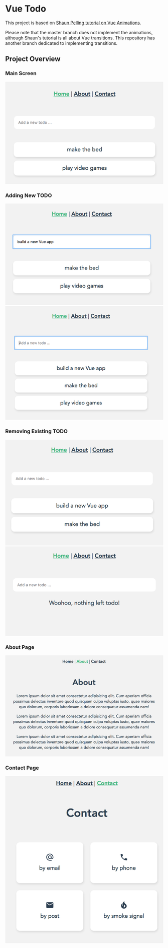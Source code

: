 # Vue Todo
This project is based on [Shaun Pelling tutorial on Vue Animations](https://www.youtube.com/watch?v=RIApQjn9fvw&list=PL4cUxeGkcC9ghm7-iTfS9n468Kp7l9Ipu).

Please note that the master branch does not implement the animations, although Shaun's tutorial is all about Vue transitions. This repository has another branch dedicated to implementing transitions.

## Project Overview

### Main Screen

<img src="./pics/MainPage.png" />

### Adding New TODO

<img src="./pics/AddingTODO1.png" />
<img src="./pics/AddingTODO2.png" />

### Removing Existing TODO

<img src="./pics/RemovingTODO1.png" />
<img src="./pics/RemovingTODO2.png" />

### About Page

<img src="./pics/AboutPage.png" />

### Contact Page

<img src="./pics/ContactPage.png" />
